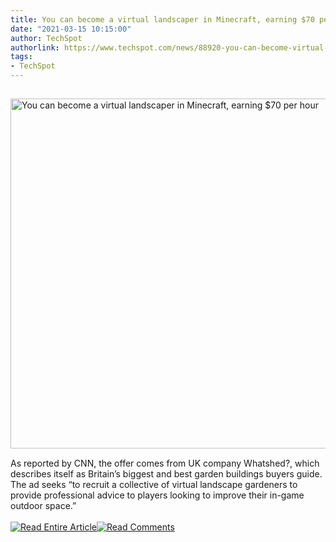 ```yaml
---
title: You can become a virtual landscaper in Minecraft, earning $70 per hour
date: "2021-03-15 10:15:00"
author: TechSpot
authorlink: https://www.techspot.com/news/88920-you-can-become-virtual-landscaper-minecraft-70-hour.html
tags:
- TechSpot
---
```

<a href="https://www.techspot.com/news/88920-you-can-become-virtual-landscaper-minecraft-70-hour.html" target="_blank"><img src="https://static.techspot.com/images2/news/ts3_thumbs/2021/03/2021-03-15-ts3_thumbs-2ba.jpg" width="800" height="560" style="padding: 15px 0" title="You can become a virtual landscaper in Minecraft, earning $70 per hour" /></a><br />As reported by CNN, the offer comes from UK company Whatshed?, which describes itself as Britain’s biggest and best garden buildings buyers guide. The ad seeks “to recruit a collective of virtual landscape gardeners to provide professional advice to players looking to improve their in-game outdoor space.”<br /><br /><a href="https://www.techspot.com/news/88920-you-can-become-virtual-landscaper-minecraft-70-hour.html"><img src="https://static.techspot.com/images/rss/rss_buttons_01.png" border="0" alt="Read Entire Article" /></a><a href="https://www.techspot.com/news/88920-you-can-become-virtual-landscaper-minecraft-70-hour.html#comments"><img src="https://static.techspot.com/images/rss/rss_buttons_02.png" border="0" alt="Read Comments" /></a><br /><br />